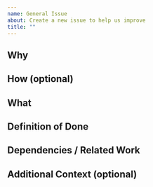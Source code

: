 ```yaml
---
name: General Issue
about: Create a new issue to help us improve
title: ""
---
```


## Why
<!-- Why are we doing this? -->

## How (optional)
<!-- How should this be done? Proposed approach, ideas, or constraints. -->

## What
<!-- What is the expected outcome or impact? -->

## Definition of Done
<!-- What must be true for this issue to be considered "done"? -->

## Dependencies / Related Work
<!-- Link to related issues, PRs, or external factors (e.g. upstream API, design doc). -->

## Additional Context (optional)
<!-- Anything else the assignee should know (e.g. screenshots, logs, design links). -->
